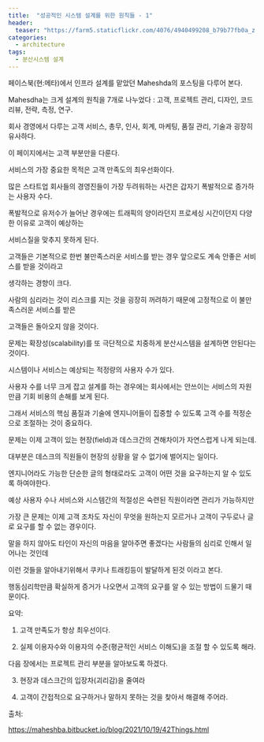 ```yaml
---
title:  "성공적인 시스템 설계를 위한 원칙들 - 1"
header:
  teaser: "https://farm5.staticflickr.com/4076/4940499208_b79b77fb0a_z.jpg"
categories: 
  - architecture
tags:
  - 분산시스템 설계
---
```


  페이스북(현:메타)에서 인프라 설계를 맡았던 Maheshda의 포스팅을 다루어 본다.
  
  Mahesdha는 크게 설계의 원칙을 7개로 나누었다 : 고객, 프로젝트 관리, 디자인, 코드 리뷰, 전략, 측정, 연구.
  
  회사 경영에서 다루는 고객 서비스, 총무, 인사, 회계, 마케팅, 품질 관리, 기술과 굉장히 유사하다.
  
  이 페이지에서는 고객 부분만을 다룬다.
  
  서비스의 가장 중요한 목적은 고객 만족도의 최우선화이다.
  
  많은 스타트업 회사들의 경영진들이 가장 두려워하는 사건은 갑자기 폭발적으로 증가하는 사용자 수다.
  
  폭발적으로 유저수가 늘어난 경우에는 트래픽의 양이라던지 프로세싱 시간이던지 다양한 이유로 고객이 예상하는
  
  서비스질을 맞추지 못하게 된다.
  
  고객들은 기본적으로 한번 불만족스러운 서비스를 받는 경우 앞으로도 계속 안좋은 서비스를 받을 것이라고
  
  생각하는 경향이 크다.
  
  사람의 심리라는 것이 리스크를 지는 것을 굉장히 꺼려하기 때문에 고정적으로 이 불만족스러운 서비스를 받은
  
  고객들은 돌아오지 않을 것이다.
  
  문제는 확장성(scalability)를 또 극단적으로 치중하게 분산시스템을 설계하면 안된다는 것이다.
  
  시스템이나 서비스는 예상되는 적정량의 사용자 수가 있다.
  
  사용자 수를 너무 크게 잡고 설계를 하는 경우에는 회사에서는 안쓰이는 서비스의 자원만큼 기회 비용의 손해를 보게 된다.
  
  그래서 서비스의 핵심 품질과 기술에 엔지니어들이 집중할 수 있도록 고객 수를 적정순으로 조절하는 것이 중요하다.
  
  문제는 이제 고객이 있는 현장(field)과 데스크간의 견해차이가 자연스럽게 나게 되는데.
  
  대부분은 데스크의 직원들이 현장의 상황을 알 수 없기에 벌어지는 일이다.
  
  엔지니어라도 가능한 단순한 글의 형태로라도 고객이 어떤 것을 요구하는지 알 수 있도록 하여야한다.
  
  예상 사용자 수나 서비스와 시스템간의 적절성은 숙련된 직원이라면 관리가 가능하지만
  
  가장 큰 문제는 이제 고객 조차도 자신이 무엇을 원하는지 모르거나 고객이 구두로나 글로 요구를 할 수 없는 경우이다.
  
  말을 하지 않아도 타인이 자신의 마음을 알아주면 좋겠다는 사람들의 심리로 인해서 일어나는 것인데
  
  이런 것들을 알아내기위해서 쿠키나 트래킹등이 발달하게 된것 이라고 본다.
  
  행동심리학만큼 확실하게 증거가 나오면서 고객의 요구를 알 수 있는 방법이 드물기 때문이다.
  
  요약:
  
  1. 고객 만족도가 항상 최우선이다.
  
  2. 실제 이용자수와 이용자의 수준(평균적인 서비스 이해도)을 조절 할 수 있도록 해라.
  
  다음 장에서는 프로젝트 관리 부분을 알아보도록 하겠다.
  
  3. 현장과 데스크간의 입장차(괴리감)을 줄여라

  4. 고객이 간접적으로 요구하거나 말하지 못하는 것을 찾아서 해결해 주어라.
 
 
출처: 

https://maheshba.bitbucket.io/blog/2021/10/19/42Things.html
